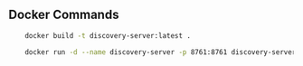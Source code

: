 ## Docker Commands

```bash
    docker build -t discovery-server:latest .
```

```bash
    docker run -d --name discovery-server -p 8761:8761 discovery-server:latest

```